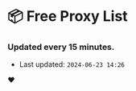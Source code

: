 # :package: Free Proxy List
### Updated every 15 minutes.

- Last updated: `2024-06-23 14:26`

:heart:
